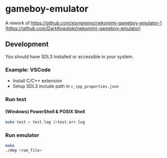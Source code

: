 # gameboy-emulator
A rework of https://github.com/xiongnemo/nekomimi-gameboy-emulator-1 (https://github.com/DarkKowalski/nekomimi-gameboy-emulator)

## Development

You should have SDL3 installed or accessible in your system.

### Example: VSCode

- Install C/C++ extension
- Setup SDL3 include path in `c_cpp_properties.json`

### Run test

#### (Windows) PowerShell & POSIX Shell

```sh
make test > test.log 2>test.err.log
```

### Run emulator

```sh
make
./dmg <rom_file>
```
